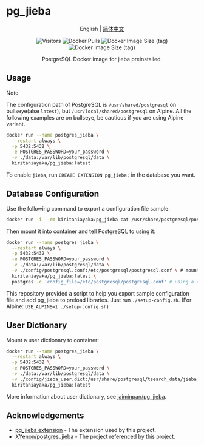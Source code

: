 # pg_jieba

<center>

English | [简体中文](./README.zh.md)

![Visitors](https://count.ayk.moe/KiritaniAyaka/pg_jieba)
![Docker Pulls](https://img.shields.io/docker/pulls/kiritaniayaka/pg_jieba)
![Docker Image Size (tag)](https://img.shields.io/docker/image-size/kiritaniayaka/pg_jieba/latest?logo=Docker&label=Image%20Size)
![Docker Image Size (tag)](https://img.shields.io/docker/image-size/kiritaniayaka/pg_jieba/alpine?logo=Docker&label=Image%20Size%20(Alpine))

PostgreSQL Docker image for jieba preinstalled.

</center>

## Usage

> [!NOTE]
> The configuration path of PostgreSQL is `/usr/shared/postgresql` on bullseye(alse `latest`), but `/usr/local/shared/postgresql` on Alpine. All the following examples are on bullseye, be cautious if you are using Alpine variant.

```sh
docker run --name postgres_jieba \
  --restart always \
  -p 5432:5432 \
  -e POSTGRES_PASSWORD=your_password \
  -v ./data:/var/lib/postgresql/data \
  kiritaniayaka/pg_jieba:latest
```

To enable `jieba`, run `CREATE EXTENSION pg_jieba;` in the database you want.

## Database Configuration

Use the following command to export a configuration file sample:

```sh
docker run -i --rm kiritaniayaka/pg_jieba cat /usr/share/postgresql/postgresql.conf.sample > postgresql.conf
```

Then mount it into container and tell PostgreSQL to using it:

```sh
docker run --name postgres_jieba \
  --restart always \
  -p 5432:5432 \
  -e POSTGRES_PASSWORD=your_password \
  -v ./data:/var/lib/postgresql/data \
  -v ./config/postgresql.conf:/etc/postgresql/postgresql.conf \ # mount a configuration file
  kiritaniayaka/pg_jieba:latest \
  postgres -c 'config_file=/etc/postgresql/postgresql.conf' # using a custom configuration file
```

This repository provided a script to help you export sample configuration file and add pg_jieba to preload libraries. Just run `./setup-config.sh`. (For Alpine: `USE_ALPINE=1 ./setup-config.sh`) 

## User Dictionary

Mount a user dictionary to container:

```sh
docker run --name postgres_jieba \
  --restart always \
  -p 5432:5432 \
  -e POSTGRES_PASSWORD=your_password \
  -v ./data:/var/lib/postgresql/data \
  -v ./config/jieba_user.dict:/usr/share/postgresql/tsearch_data/jieba_user.dict \ # mount user dictionary
  kiritaniayaka/pg_jieba:latest
```

More information about user dictionary, see [jaiminpan/pg_jieba](https://github.com/jaiminpan/pg_jieba).

## Acknowledgements

- [pg_jieba extension](https://github.com/jaiminpan/pg_jieba) - The extension used by this project.
- [XYenon/postgres_jieba](https://github.com/XYenon/postgres_jieba) - The project referenced by this project. 
